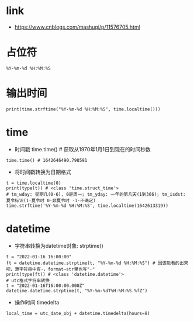 # link
- https://www.cnblogs.com/mashuqi/p/11576705.html
# 占位符
`%Y-%m-%d %H:%M:%S`
# 输出时间
`print(time.strftime("%Y-%m-%d %H:%M:%S", time.localtime()))`

# time
- 时间戳 time.time() # 获取从1970年1月1日到现在的时间秒数
```
time.time() # 1642646490.798591
```
- 将时间戳转换为日期格式
```
t = time.localtime(0)
print(type(t)) # <class 'time.struct_time'>
# tm_wday: 星期几(0-6), 0是周一; tm_yday: 一年的第几天(1到366); tm_isdst: 夏令标识(1-夏令时 0-非夏令时 -1-不确定)
time.strftime('%Y-%m-%d %H:%M:%S', time.localtime(1642613319))
```

# datetime
- 字符串转换为datetime对象: strptime()
```
t = "2022-01-16 16:00:00"
ft = datetime.datetime.strptime(t, "%Y-%m-%d %H:%M:%S") # 因该能看的出来吧，源字符串中有-，format—str里也写"-"
print(type(ft)) # <class 'datetime.datetime'>
# utc格式字符串转换
t = "2022-01-16T16:00:00.000Z"
datetime.datetime.strptime(t, "%Y-%m-%dT%H:%M:%S.%fZ")
```
- 操作时间 timedelta 
```
local_time = utc_date_obj + datetime.timedelta(hours=8)
```